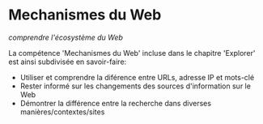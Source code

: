 Mechanismes du Web
=============
_comprendre l'écosystème du Web_

La compétence 'Mechanismes du Web' incluse dans le chapitre 'Explorer' est ainsi subdivisée en savoir-faire:

* Utiliser et comprendre la diférence entre URLs, adresse IP et mots-clé
* Rester informé sur les changements des sources d'information sur le Web
* Démontrer la différence entre la recherche dans diverses manières/contextes/sites 
